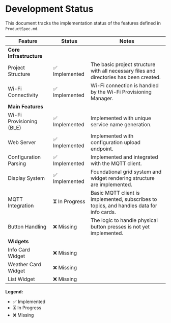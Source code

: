 # Development Status

This document tracks the implementation status of the features defined in `ProductSpec.md`.

| Feature                   | Status      | Notes                                                                                             |
| ------------------------- | ----------- | ------------------------------------------------------------------------------------------------- |
| **Core Infrastructure**   |             |                                                                                                   |
| Project Structure         | ✅ Implemented | The basic project structure with all necessary files and directories has been created.            |
| Wi-Fi Connectivity        | ✅ Implemented | Wi-Fi connection is handled by the Wi-Fi Provisioning Manager.                                    |
| **Main Features**         |             |                                                                                                   |
| Wi-Fi Provisioning (BLE)  | ✅ Implemented | Implemented with unique service name generation.                                                  |
| Web Server                | ✅ Implemented | Implemented with configuration upload endpoint.                                                   |
| Configuration Parsing     | ✅ Implemented | Implemented and integrated with the MQTT client.                                                  |
| Display System            | ✅ Implemented | Foundational grid system and widget rendering structure are implemented.                           |
| MQTT Integration          | ⏳ In Progress | Basic MQTT client is implemented, subscribes to topics, and handles data for info cards.        |
| Button Handling           | ❌ Missing  | The logic to handle physical button presses is not yet implemented.                                 |
| **Widgets**               |             |                                                                                                   |
| Info Card Widget          | ❌ Missing  |                                                                                                   |
| Weather Card Widget       | ❌ Missing  |                                                                                                   |
| List Widget               | ❌ Missing  |                                                                                                   |

**Legend:**
- ✅ Implemented
- ⏳ In Progress
- ❌ Missing
